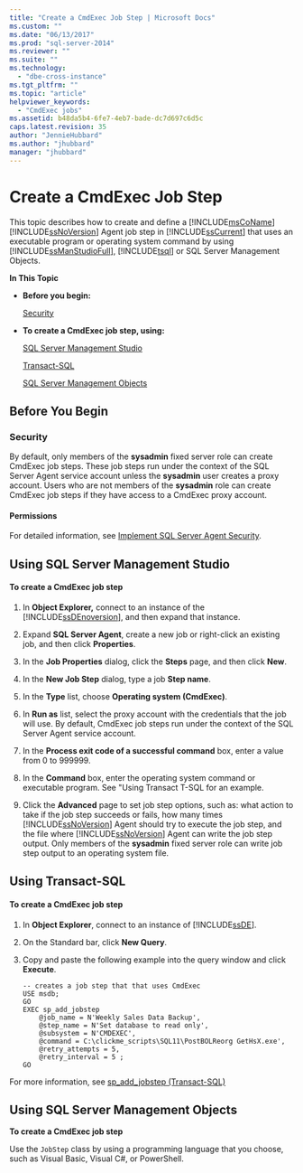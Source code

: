 ```yaml
---
title: "Create a CmdExec Job Step | Microsoft Docs"
ms.custom: ""
ms.date: "06/13/2017"
ms.prod: "sql-server-2014"
ms.reviewer: ""
ms.suite: ""
ms.technology: 
  - "dbe-cross-instance"
ms.tgt_pltfrm: ""
ms.topic: "article"
helpviewer_keywords: 
  - "CmdExec jobs"
ms.assetid: b48da5b4-6fe7-4eb7-bade-dc7d697c6d5c
caps.latest.revision: 35
author: "JennieHubbard"
ms.author: "jhubbard"
manager: "jhubbard"
---
```

# Create a CmdExec Job Step
  This topic describes how to create and define a [!INCLUDE[msCoName](../../includes/msconame-md.md)] [!INCLUDE[ssNoVersion](../../includes/ssnoversion-md.md)] Agent job step in [!INCLUDE[ssCurrent](../../includes/sscurrent-md.md)] that uses an executable program or operating system command by using [!INCLUDE[ssManStudioFull](../../includes/ssmanstudiofull-md.md)], [!INCLUDE[tsql](../../includes/tsql-md.md)] or SQL Server Management Objects.  
  
 **In This Topic**  
  
-   **Before you begin:**  
  
     [Security](#Security)  
  
-   **To create a CmdExec job step, using:**  
  
     [SQL Server Management Studio](#SSMS)  
  
     [Transact-SQL](#TSQL)  
  
     [SQL Server Management Objects](#SMO)  
  
##  <a name="BeforeYouBegin"></a> Before You Begin  
  
###  <a name="Security"></a> Security  
 By default, only members of the **sysadmin** fixed server role can create CmdExec job steps. These job steps run under the context of the SQL Server Agent service account unless the **sysadmin** user creates a proxy account. Users who are not members of the **sysadmin** role can create CmdExec job steps if they have access to a CmdExec proxy account.  
  
####  <a name="Permissions"></a> Permissions  
 For detailed information, see [Implement SQL Server Agent Security](implement-sql-server-agent-security.md).  
  
##  <a name="SSMS"></a> Using SQL Server Management Studio  
  
#### To create a CmdExec job step  
  
1.  In **Object Explorer,** connect to an instance of the [!INCLUDE[ssDEnoversion](../../includes/ssdenoversion-md.md)], and then expand that instance.  
  
2.  Expand **SQL Server Agent**, create a new job or right-click an existing job, and then click **Properties**.  
  
3.  In the **Job Properties** dialog, click the **Steps** page, and then click **New**.  
  
4.  In the **New Job Step** dialog, type a job **Step name**.  
  
5.  In the **Type** list, choose **Operating system (CmdExec)**.  
  
6.  In **Run as** list, select the proxy account with the credentials that the job will use. By default, CmdExec job steps run under the context of the SQL Server Agent service account.  
  
7.  In the **Process exit code of a successful command** box, enter a value from 0 to 999999.  
  
8.  In the **Command** box, enter the operating system command or executable program. See "Using Transact T-SQL for an example.  
  
9. Click the **Advanced** page to set job step options, such as: what action to take if the job step succeeds or fails, how many times [!INCLUDE[ssNoVersion](../../includes/ssnoversion-md.md)] Agent should try to execute the job step, and the file where [!INCLUDE[ssNoVersion](../../includes/ssnoversion-md.md)] Agent can write the job step output. Only members of the **sysadmin** fixed server role can write job step output to an operating system file.  
  
##  <a name="TSQL"></a> Using Transact-SQL  
  
#### To create a CmdExec job step  
  
1.  In **Object Explorer**, connect to an instance of [!INCLUDE[ssDE](../../includes/ssde-md.md)].  
  
2.  On the Standard bar, click **New Query**.  
  
3.  Copy and paste the following example into the query window and click **Execute**.  
  
    ```  
    -- creates a job step that that uses CmdExec  
    USE msdb;  
    GO  
    EXEC sp_add_jobstep  
        @job_name = N'Weekly Sales Data Backup',  
        @step_name = N'Set database to read only',  
        @subsystem = N'CMDEXEC',  
        @command = C:\clickme_scripts\SQL11\PostBOLReorg GetHsX.exe',   
        @retry_attempts = 5,  
        @retry_interval = 5 ;  
    GO  
    ```  
  
 For more information, see [sp_add_jobstep &#40;Transact-SQL&#41;](/sql/relational-databases/system-stored-procedures/sp-add-jobstep-transact-sql)  
  
##  <a name="SMO"></a> Using SQL Server Management Objects  
 **To create a CmdExec job step**  
  
 Use the `JobStep` class by using a programming language that you choose, such as Visual Basic, Visual C#, or PowerShell.  
  
  

